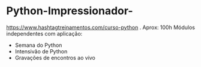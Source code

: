 # Python-Impressionador-
https://www.hashtagtreinamentos.com/curso-python . Aprox: 100h
Módulos independentes com aplicação:
  - Semana do Python
  - Intensivão de Python
  - Gravações de encontros ao vivo

